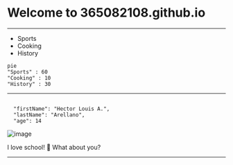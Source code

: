 # Welcome to 365082108.github.io
---
- Sports
- Cooking
- History
```mermaid
pie
"Sports" : 60
"Cooking" : 10
"History" : 30
```

---
```

  "firstName": "Hector Louis A.",
  "lastName": "Arellano",
  "age": 14

```
![image](https://user-images.githubusercontent.com/118231416/202890578-ae4ecae7-3fda-4f02-adca-9c033415ed5a.png)

I love school! :school: What about you?

---
